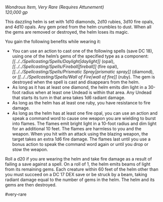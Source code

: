 *Wondrous Item, Very Rare (Requires Attunement)*  
*120,000 gp*

This dazzling helm is set with 1d10 diamonds, 2d10 rubies, 3d10 fire opals, and 4d10 opals. Any gem pried from the helm crumbles to dust. When all the gems are removed or destroyed, the helm loses its magic.

You gain the following benefits while wearing it:
* You can use an action to cast one of the following spells (save DC 18), using one of the helm’s gems of the specified type as a component: *[[../../Spellcasting/Spells/Daylight|daylight]]* (opal), *[[../../Spellcasting/Spells/Fireball|fireball]]* (fire opal), *[[../../Spellcasting/Spells/Prismatic Spray|prismatic spray]]* (diamond), or *[[../../Spellcasting/Spells/Wall of Fire|wall of fire]]* (ruby). The gem is destroyed when the spell is cast and disappears from the helm.
* As long as it has at least one diamond, the helm emits dim light in a 30-foot radius when at least one Undead is within that area. Any Undead that starts its turn in that area takes 1d6 radiant damage.
* As long as the helm has at least one ruby, you have resistance to fire damage.
* As long as the helm has at least one fire opal, you can use an action and speak a command word to cause one weapon you are wielding to burst into flames. The flames emit bright light in a 10-foot radius and dim light for an additional 10 feet. The flames are harmless to you and the weapon. When you hit with an attack using the blazing weapon, the target takes an extra 1d6 fire damage. The flames last until you use a bonus action to speak the command word again or until you drop or stow the weapon.

Roll a d20 if you are wearing the helm and take fire damage as a result of failing a save against a spell. On a roll of 1, the helm emits beams of light from its remaining gems. Each creature within 60 feet of the helm other than you must succeed on a DC 17 DEX save or be struck by a beam, taking radiant damage equal to the number of gems in the helm. The helm and its gems are then destroyed.

#very-rare
